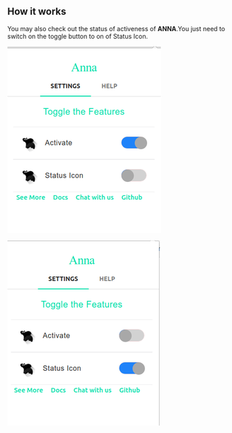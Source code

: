 ## How it works

You may also check out the status of activeness of **ANNA**.You just need to switch on the toggle button to on of Status Icon.

   ![active](https://github.com/srvkmr130/hello_world/blob/master/ACTIVE.png)  
   
   ![status](https://github.com/srvkmr130/hello_world/blob/master/STATUS-ICON.png)
